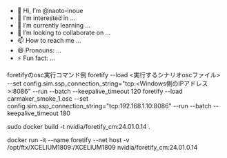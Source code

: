 - 👋 Hi, I’m @naoto-inoue
- 👀 I’m interested in ...
- 🌱 I’m currently learning ...
- 💞️ I’m looking to collaborate on ...
- 📫 How to reach me ...
- 😄 Pronouns: ...
- ⚡ Fun fact: ...

<!---
naoto-inoue/naoto-inoue is a ✨ special ✨ repository because its `README.md` (this file) appears on your GitHub profile.
You can click the Preview link to take a look at your changes.
--->

foretifyのosc実行コマンド例
foretify --load <実行するシナリオoscファイル> --set config.sim.ssp_connection_string=\"tcp:<Windows側のIPアドレス>:8086\" --run --batch --keepalive_timeout 120
foretify --load carmaker_smoke_1.osc --set config.sim.ssp_connection_string=\"tcp:192.168.1.10:8086\" --run --batch --keepalive_timeout 180

sudo docker build -t nvidia/foretify_cm:24.01.0.14 .

docker run -it --name foretify --net host -v /opt/ftx/XCELIUM1809:/XCELIUM1809 nvidia/foretify_cm:24.01.0.14
